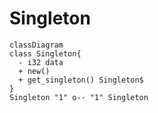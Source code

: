 # Singleton

```mermaid
classDiagram
class Singleton{
  - i32 data
  + new()
  + get_singleton() Singleton$
}
Singleton "1" o-- "1" Singleton
```
